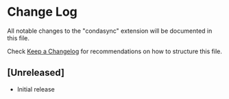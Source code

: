 # Change Log

All notable changes to the "condasync" extension will be documented in this file.

Check [Keep a Changelog](http://keepachangelog.com/) for recommendations on how to structure this file.

## [Unreleased]

- Initial release